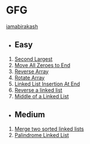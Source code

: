 # GFG
[iamabirakash](https://leetcode.com/u/iamabirakash/)

* ## Easy
1. [Second Largest](https://github.com/iamabirakash/GFG/tree/main/ARRAYS/Second%20Largest)
2. [Move All Zeroes to End](https://github.com/iamabirakash/GFG/tree/main/ARRAYS/Move%20All%20Zeroes%20to%20End)
3. [Reverse Array](https://github.com/iamabirakash/GFG/tree/main/ARRAYS/Reverse%20an%20Array)
4. [Rotate Array](https://github.com/iamabirakash/GFG/tree/main/ARRAYS/Rotate%20Array)
5. [Linked List Insertion At End](https://github.com/iamabirakash/GFG/tree/main/LINKED%20LIST/Linked%20List%20Insertion%20At%20End)
6. [Reverse a linked list](https://github.com/iamabirakash/GFG/tree/main/LINKED%20LIST/Reverse%20a%20linked%20list)
7. [Middle of a Linked List](https://github.com/iamabirakash/GFG/tree/main/LINKED%20LIST/Middle%20of%20a%20Linked%20List)

* ## Medium
1. [Merge two sorted linked lists](https://github.com/iamabirakash/GFG/tree/main/LINKED%20LIST/Merge%20two%20sorted%20linked%20lists)
2. [Palindrome Linked List](https://github.com/iamabirakash/GFG/tree/main/LINKED%20LIST/Palindrome%20Linked%20List)
